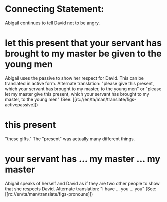 # Connecting Statement:

Abigail continues to tell David not to be angry.

# let this present that your servant has brought to my master be given to the young men

Abigail uses the passive to show her respect for David. This can be translated in active form. Alternate translation: "please give this present, which your servant has brought to my master, to the young men" or "please let my master give this present, which your servant has brought to my master, to the young men" (See: [[rc://en/ta/man/translate/figs-activepassive]])

# this present

"these gifts." The "present" was actually many different things.

# your servant has ... my master ... my master

Abigail speaks of herself and David as if they are two other people to show that she respects David. Alternate translation: "I have ... you ... you" (See: [[rc://en/ta/man/translate/figs-pronouns]])


